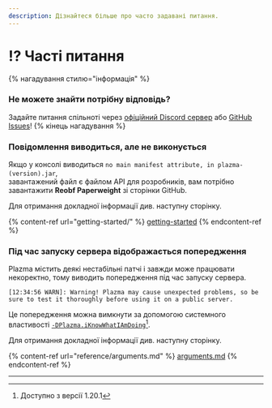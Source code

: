 ```yaml
---
description: Дізнайтеся більше про часто задавані питання.
---
```


# ⁉️ Часті питання

{% нагадування стилю="інформація" %}

### Не можете знайти потрібну відповідь?

Задайте питання спільноті через [офіційний Discord сервер](https://discord.gg/MmfC52K8A8) або [GitHub Issues](https://github.com/PlazmaMC/PlazmaBukkit/issues)!
{% кінець нагадування %}

### Повідомлення виводиться, але не виконується

Якщо у консолі виводиться `no main manifest attribute, in plazma-(version).jar`,\
завантажений файл є файлом API для розробників, вам потрібно завантажити **Reobf Paperweight** зі сторінки GitHub.

Для отримання докладної інформації див. наступну сторінку.

{% content-ref url="getting-started/" %}
[getting-started](getting-started#id-2)
{% endcontent-ref %}

### Під час запуску сервера відображається попередження

Plazma містить деякі нестабільні патчі і завжди може працювати некоректно, тому виводить попередження під час запуску сервера.

```log
[12:34:56 WARN]: Warning! Plazma may cause unexpected problems, so be sure to test it thoroughly before using it on a public server.
```

Це попередження можна вимкнути за допомогою системного властивості [`-DPlazma.iKnowWhatIAmDoing`](#user-content-fn-1)[^1].

Для отримання докладної інформації див. наступну сторінку.

{% content-ref url="reference/arguments.md" %}
[arguments.md](reference/arguments.md#plazma.iknowwhatiamdoing)
{% endcontent-ref %}

***

[^1]: Доступно з версії 1.20.1
